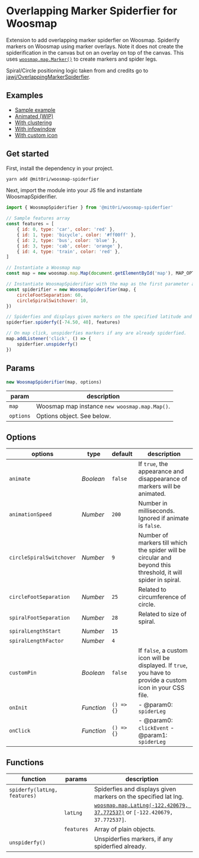 # Overlapping Marker Spiderfier for Woosmap

Extension to add overlapping marker spiderfier on Woosmap.
Spiderify markers on Woosmap using marker overlays. Note it does not create the spiderification in the canvas but on an overlay on top of the canvas. This uses [`woosmap.map.Marker()`](https://developers.woosmap.com/products/map-api/guides/markers/) to create markers and spider legs.

Spiral/Circle positioning logic taken from and credits go to [jawj/OverlappingMarkerSpiderfier](https://github.com/jawj/OverlappingMarkerSpiderfier).

## Examples

- [Sample example](https://codesandbox.io/p/devbox/woosmap-spiderfier-9pw24s?file=/index.html)
- [Animated (WIP)](https://codesandbox.io/p/devbox/woosmap-spiderfier-animated-wnknnn?file=/index.html)
- [With clustering](https://codesandbox.io/p/devbox/woosmap-spiderfier-with-clustering-8j5swd?file=/index.html)
- [With infowindow](https://codesandbox.io/p/devbox/woosmap-spiderfier-with-infowindow-gt2qsp?file=/index.html)
- [With custom icon](https://codesandbox.io/p/devbox/woosmap-spiderfier-with-custom-icon-hxt6nv?file=/index.html)

## Get started

First, install the dependency in your project.

```bash
yarn add @mit0ri/woosmap-spiderfier
```

Next, import the module into your JS file and instantiate WoosmapSpiderifier.

```js
import { WoosmapSpiderifier } from '@mit0ri/woosmap-spiderfier'

// Sample features array
const features = [
    { id: 0, type: 'car', color: 'red' },
    { id: 1, type: 'bicycle', color: '#ff00ff' },
    { id: 2, type: 'bus', color: 'blue' },
    { id: 3, type: 'cab', color: 'orange' },
    { id: 4, type: 'train', color: 'red' },
]

// Instantiate a Woosmap map
const map = new woosmap.map.Map(document.getElementById('map'), MAP_OPTIONS)

// Instantiate WoosmapSpiderifier with the map as the first parameter and options as the second parameter.
const spiderifier = new WoosmapSpiderifier(map, {
    circleFootSeparation: 60,
    circleSpiralSwitchover: 10,
})

// Spiderfies and displays given markers on the specified latitude and longitude.
spiderfier.spiderfy([-74.50, 40], features)

// On map click, unspiderfies markers if any are already spiderfied.
map.addListener('click', () => {
    spiderfier.unspiderfy()
})
```

## Params

```js
new WoosmapSpiderifier(map, options)
```

| param     | description                                   |
|-----------|-----------------------------------------------|
| `map`     | Woosmap map instance `new woosmap.map.Map()`. |
| `options` | Options object. See below.                    |

## Options

| options                  | type       | default    | description                                                                                                   |
|--------------------------|------------|------------|---------------------------------------------------------------------------------------------------------------|
| `animate`                | _Boolean_  | `false`    | If `true`, the appearance and disappearance of markers will be animated.                                      |
| `animationSpeed`         | _Number_   | `200`      | Number in milliseconds. Ignored if animate is `false`.                                                        |
| `circleSpiralSwitchover` | _Number_   | `9`        | Number of markers till which the spider will be circular and beyond this threshold, it will spider in spiral. |
| `circleFootSeparation`   | _Number_   | `25`       | Related to circumference of circle.                                                                           |
| `spiralFootSeparation`   | _Number_   | `28`       | Related to size of spiral.                                                                                    |
| `spiralLengthStart`      | _Number_   | `15`       |                                                                                                               |
| `spiralLengthFactor`     | _Number_   | `4`        |                                                                                                               |
| `customPin`              | _Boolean_  | `false`    | If `false`, a custom icon will be displayed. If `true`, you have to provide a custom icon in your CSS file.   |
| `onInit`                 | _Function_ | `() => {}` | - @param0: `spiderLeg`                                                                                        |
| `onClick`                | _Function_ | `() => {}` | - @param0: `clickEvent` - @param1: `spiderLeg`                                                                |

## Functions

| function                     | params     | description                                                                                                                                                       |
|------------------------------|------------|-------------------------------------------------------------------------------------------------------------------------------------------------------------------|
| `spiderfy(latLng, features)` |            | Spiderfies and displays given markers on the specified lat lng.                                                                                                   |
|                              | `latLng`   | [`woosmap.map.LatLng(-122.420679, 37.772537)`]( https://developers.woosmap.com/products/map-api/reference/1.4/#woosmap.map.LatLng) or `[-122.420679, 37.772537]`. |
|                              | `features` | Array of plain objects.                                                                                                                                           |
| `unspiderfy()`               |            | Unspiderfies markers, if any spiderfied already.                                                                                                                  |
